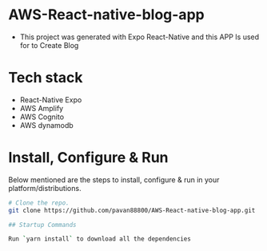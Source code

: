 # AWS-React-native-blog-app

* This project was generated with Expo React-Native and this APP Is used for to Create Blog   

# Tech stack 

- React-Native Expo
- AWS Amplify
- AWS Cognito
- AWS dynamodb


# Install, Configure & Run

Below mentioned are the steps to install, configure & run in your platform/distributions.

```bash
# Clone the repo.
git clone https://github.com/pavan88800/AWS-React-native-blog-app.git

## Startup Commands

Run `yarn install` to download all the dependencies
